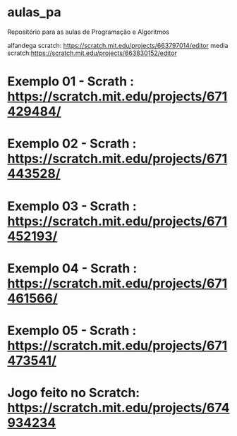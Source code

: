 # aulas_pa
Repositório para as aulas de Programação e Algoritmos 

alfandega scratch:
https://scratch.mit.edu/projects/663797014/editor
media scratch:https://scratch.mit.edu/projects/663830152/editor

# Exemplo 01 - Scrath : https://scratch.mit.edu/projects/671429484/
# Exemplo 02 - Scrath : https://scratch.mit.edu/projects/671443528/
# Exemplo 03 - Scrath : https://scratch.mit.edu/projects/671452193/
# Exemplo 04 - Scrath : https://scratch.mit.edu/projects/671461566/
# Exemplo 05 - Scrath : https://scratch.mit.edu/projects/671473541/

# Jogo feito no Scratch: https://scratch.mit.edu/projects/674934234

